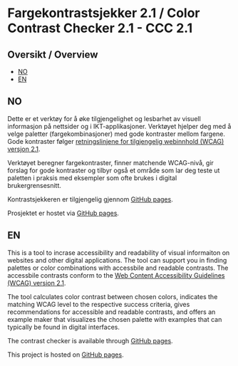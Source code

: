 # Fargekontrastsjekker 2.1 / Color Contrast Checker 2.1 - CCC 2.1 

## Oversikt / Overview

* [NO](#no)
* [EN](#en)

## NO

Dette er et verktøy for å øke tilgjengelighet og lesbarhet av visuell informasjon på nettsider og i IKT-applikasjoner. Verktøyet hjelper deg med å velge paletter (fargekombinasjoner) med gode kontraster mellom fargene. Gode kontraster følger [retningslinjene for tilgjengelig webinnhold (WCAG) versjon 2.1](https://www.w3.org/Translations/WCAG21-no/).

Verktøyet beregner fargekontraster, finner matchende WCAG-nivå, gir forslag for gode kontraster og tilbyr også et område som lar deg teste ut paletten i praksis med eksempler som ofte brukes i digital brukergrensesnitt.

Kontrastsjekkeren er tilgjengelig gjennom [GitHub pages](https://norskregnesentral.github.io/ccc21/).

Prosjektet er hostet via [GitHub pages](https://github.com/NorskRegnesentral/ccc21/).

## EN

This is a tool to incrase accessibility and readability of visual informaiton on websites and other digital applications. The tool can support you in finding palettes or color combinations with accessbile and readable contrasts. The accessbile contrasts conform to the [Web Content Accessibility Guidelines (WCAG) version 2.1](https://www.w3.org/Translations/WCAG21-no/).

The tool calculates color contrast between chosen colors, indicates the matching WCAG level to the respective success criteria, gives recommendations for accessible and readable contrasts, and offers an example maker that visualizes the chosen palette with examples that can typically be found in digital interfaces.

The contrast checker is available through [GitHub pages](https://norskregnesentral.github.io/ccc21/).

This project is hosted on [GitHub pages](https://github.com/NorskRegnesentral/ccc21/).